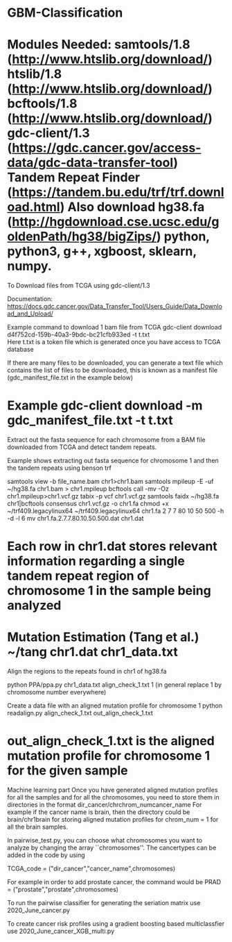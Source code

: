# GBM-Classification
Modules Needed: 
samtools/1.8 (http://www.htslib.org/download/)
htslib/1.8 (http://www.htslib.org/download/)
bcftools/1.8 (http://www.htslib.org/download/)
gdc-client/1.3 (https://gdc.cancer.gov/access-data/gdc-data-transfer-tool)
Tandem Repeat Finder (https://tandem.bu.edu/trf/trf.download.html)
Also download hg38.fa (http://hgdownload.cse.ucsc.edu/goldenPath/hg38/bigZips/)
python, python3, g++, xgboost, sklearn, numpy.
================================================================
To Download files from TCGA using gdc-client/1.3 

Documentation: https://docs.gdc.cancer.gov/Data_Transfer_Tool/Users_Guide/Data_Download_and_Upload/

Example command to download 1 bam file from TCGA
gdc-client download d4f752cd-159b-40a3-9bdc-bc21cfb933ed -t t.txt  
Here t.txt is a token file which is generated once you have access to TCGA database

If there are many files to be downloaded, you can generate a text file which contains the list of files to be downloaded, this is known as a manifest file (gdc_manifest_file.txt in the example below)

Example
gdc-client download -m gdc_manifest_file.txt -t t.txt 
================================================================
Extract out the fasta sequence for each chromosome from a BAM file downloaded from TCGA and detect tandem repeats.  

Example shows extracting out fasta sequence for chromosome 1 and then the tandem repeats using benson trf 
 
samtools view -b file_name.bam chr1>chr1.bam
samtools mpileup -E -uf ~/hg38.fa chr1.bam > chr1.mpileup
bcftools call -mv -Oz chr1.mpileup>chr1.vcf.gz
tabix -p vcf chr1.vcf.gz
samtools faidx ~/hg38.fa chr1|bcftools consensus chr1.vcf.gz -o chr1.fa
chmod +x ~/trf409.legacylinux64
~/trf409.legacylinux64 chr1.fa 2 7 7 80 10 50 500 -h -d -l 6
mv chr1.fa.2.7.7.80.10.50.500.dat chr1.dat

Each row in chr1.dat stores relevant information regarding a single tandem repeat region of chromosome 1 in the sample being analyzed
================================================================
Mutation Estimation (Tang et al.)
~/tang chr1.dat chr1_data.txt
================================================================
Align the regions to the repeats found in chr1 of hg38.fa

python PPA/ppa.py chr1_data.txt align_check_1.txt 1 (in general replace 1 by chromosome number everywhere)

Create a data file with an aligned mutation profile for chromosome 1
python readalign.py align_check_1.txt out_align_check_1.txt

out_align_check_1.txt is the aligned mutation profile for chromosome 1 for the given sample
================================================================
Machine learning part
Once you have generated aligned mutation profiles for all the samples and for all the chromosomes, you need to store them in directories in the format dir_cancer/chrchrom_numcancer_name
For example if the cancer name is brain, then the directory could be brain/chr1brain for storing aligned mutation profiles for chrom_num = 1 for all the brain samples.

In pairwise_test.py, you can choose what chromosomes you want to analyze by changing the array ``chromosomes''. The cancertypes can be added in the code by using

TCGA_code = ("dir_cancer","cancer_name",chromosomes)

For example in order to add prostate cancer, the command would be
PRAD = ("prostate","prostate",chromosomes)

To run the pairwise classifier for generating the seriation matrix use
2020_June_cancer.py

To create cancer risk profiles using a gradient boosting based multiclassfier use
2020_June_cancer_XGB_multi.py
  



